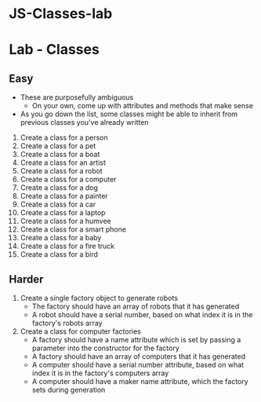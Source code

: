 # JS-Classes-lab

# Lab - Classes

## Easy

- These are purposefully ambiguous
    - On your own, come up with attributes and methods that make sense
- As you go down the list, some classes might be able to inherit from previous classes you've already written

1. Create a class for a person
1. Create a class for a pet
1. Create a class for a boat
1. Create a class for an artist
1. Create a class for a robot
1. Create a class for a computer
1. Create a class for a dog
1. Create a class for a painter
1. Create a class for a car
1. Create a class for a laptop
1. Create a class for a humvee
1. Create a class for a smart phone
1. Create a class for a baby
1. Create a class for a fire truck
1. Create a class for a bird

## Harder

1. Create a single factory object to generate robots
    - The factory should have an array of robots that it has generated
    - A robot should have a serial number, based on what index it is in the factory's robots array
1. Create a class for computer factories
    - A factory should have a name attribute which is set by passing a parameter into the constructor for the factory
    - A factory should have an array of computers that it has generated
    - A computer should have a serial number attribute, based on what index it is in the factory's computers array
    - A computer should have a maker name attribute, which the factory sets during generation
